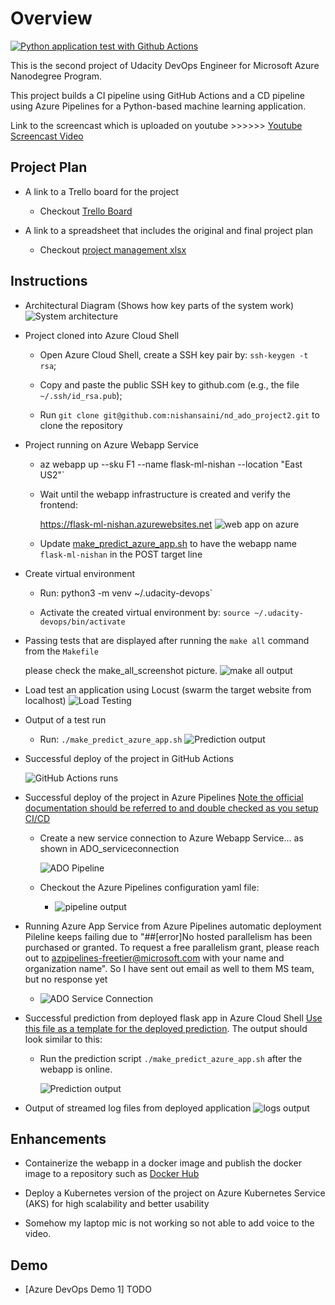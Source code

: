 # Overview

[![Python application test with Github Actions](https://github.com/nishansaini/nd_ado_project2/actions/workflows/main.yml/badge.svg?branch=main)](https://github.com/nishansaini/nd_ado_project2/actions/workflows/main.yml)

This is the second project of Udacity DevOps Engineer for Microsoft Azure Nanodegree Program.

This project builds a CI pipeline using GitHub Actions and a CD pipeline using Azure Pipelines for a Python-based machine learning application.

Link to the screencast which is uploaded on youtube   >>>>>>    [Youtube Screencast Video](https://youtu.be/coZY7VJ-Ot0)



## Project Plan

* A link to a Trello board for the project

    * Checkout [Trello Board](https://trello.com/b/Ba2Lepjr/ado-flask-ml-webapp)
   
* A link to a spreadsheet that includes the original and final project plan

    * Checkout [project management xlsx](./project-management-example.xlsx)

## Instructions

* Architectural Diagram (Shows how key parts of the system work)
    ![System architecture](./arch_diagram_cicd.png)

* Project cloned into Azure Cloud Shell

    * Open Azure Cloud Shell, create a SSH key pair by: `ssh-keygen -t rsa`;

    * Copy and paste the public SSH key to github.com (e.g., the file `~/.ssh/id_rsa.pub`);

    * Run `git clone git@github.com:nishansaini/nd_ado_project2.git` to clone the repository

* Project running on Azure Webapp Service

    * az webapp up --sku F1 --name flask-ml-nishan --location "East US2"`

    * Wait until the webapp infrastructure is created and verify the frontend:

        https://flask-ml-nishan.azurewebsites.net
        ![web app on azure](./flask_ml_nishan_screenshot.png)

    * Update [make_predict_azure_app.sh](make_predict_azure_app.sh) to have the webapp name `flask-ml-nishan` in the POST target line

* Create virtual environment

    * Run: python3 -m venv ~/.udacity-devops` 

    * Activate the created virtual environment by: `source ~/.udacity-devops/bin/activate`

* Passing tests that are displayed after running the `make all` command from the `Makefile`

    please check the make_all_screenshot picture.
     ![make all output](./make_all_screenshot.png)

* Load test an application using Locust (swarm the target website from localhost)
   ![Load Testing](./Locust_screenshot.png)

* Output of a test run

    * Run: `./make_predict_azure_app.sh`
        ![Prediction output](./prediction_azure_screenshot.png)
        

* Successful deploy of the project in GitHub Actions

    ![GitHub Actions runs](./GitHub_actions_pass_screenhot.png)

* Successful deploy of the project in Azure Pipelines [Note the official documentation should be referred to and double checked as you setup CI/CD](https://docs.microsoft.com/en-us/azure/devops/pipelines/ecosystems/python-webapp?view=azure-devops)

    * Create a new service connection to Azure Webapp Service... as shown in ADO_serviceconnection

        ![ADO Pipeline](./ADO_serviceconnection.png)
     
    * Checkout the Azure Pipelines configuration yaml file:
        * ![pipeline output](./ADO_Deployed_Webapp.png)
        
* Running Azure App Service from Azure Pipelines automatic deployment
   Pileline keeps failing due to "##[error]No hosted parallelism has been purchased or granted. To request a free parallelism grant, please reach out to azpipelines-freetier@microsoft.com with your name and organization name". So I have sent out email as well to them MS team, but no response yet

   * ![ADO Service Connection ](./Pipeline_Run_Failure_with_microsoft_error.png)
   
* Successful prediction from deployed flask app in Azure Cloud Shell [Use this file as a template for the deployed prediction](https://github.com/udacity/nd082-Azure-Cloud-DevOps-Starter-Code/blob/master/C2-AgileDevelopmentwithAzure/project/starter_files/flask-sklearn/make_predict_azure_app.sh).
The output should look similar to this:

    * Run the prediction script `./make_predict_azure_app.sh` after the webapp is online.

        ![Prediction output](./prediction_azure_screenshot.png)

* Output of streamed log files from deployed application
    ![logs output](./flask_ml_app_live_Stream_logs_screenshot.png)

## Enhancements

* Containerize the webapp in a docker image and publish the docker image to a repository such as [Docker Hub](https://hub.docker.com/)

* Deploy a Kubernetes version of the project on Azure Kubernetes Service (AKS) for high scalability and better usability

* Somehow my laptop mic is not working so not able to add voice to the video.

## Demo 

* [Azure DevOps Demo 1] TODO

